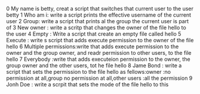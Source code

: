 0 My name is betty, creat a script that switches that current user to the user betty
1 Who am i: write a script prints the effective username of the current user
2 Group: write a script that prints al the group the current user is part of
3 New owner : write a scritp that changes the owner of the file hello to the user
4 Empty : Write a script that create an empty file called hello
5 Execute : write s script that adds execute permission to the owner of the file hello
6 Multiple permissions:write that adds execute permission to the owner and the group owner, and readr permission to other users, to the file hello
7 Everybody :write that adds executeion permission to the owner, the group owner and the other users, tot he file hello
8 Jame Bond : write a script that sets the permission to the file hello as fellows:owner :no permission at all,group no permission at all,other users :all the permission
9 Jonh Doe : write a scrpit that sets the mode of the file hello to this
